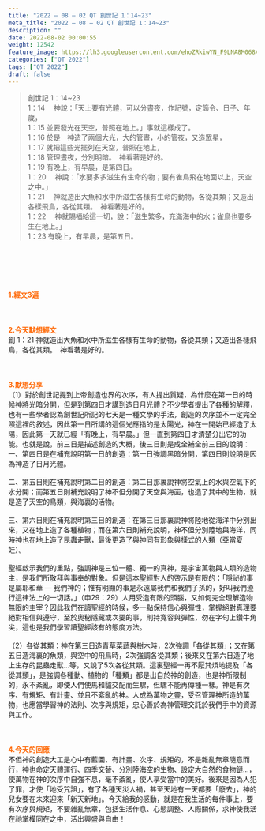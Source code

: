 ```yaml
---
title: "2022 – 08 – 02 QT 創世記 1：14~23"
meta_title: "2022 – 08 – 02 QT 創世記 1：14~23"
description: ""
date: 2022-08-02 00:00:55
weight: 12542
feature_image: https://lh3.googleusercontent.com/ehoZRkiwYN_F9LNA8M068AYxt73EavCZno-PD1cJRuf5BbSkQVUWr3gNEbt5kSs28Pb_Elg17kSrtf9ybWvojWoMV6I4tPM3vGRGDq6GkKkPdL2Gut4QAIw4-uykKUAtNiKgQKntvsU=w800
categories: ["QT 2022"]
tags: ["QT 2022"]
draft: false
---
```


<blockquote>創世記 1：14~23<br />
1：14 　神說：「天上要有光體，可以分晝夜，作記號，定節令、日子、年歲，<br />
1：15 並要發光在天空，普照在地上。」事就這樣成了。<br />
1：16 於是　神造了兩個大光，大的管晝，小的管夜，又造眾星，<br />
1：17 就把這些光擺列在天空，普照在地上，<br />
1：18 管理晝夜，分別明暗。　神看著是好的。<br />
1：19 有晚上，有早晨，是第四日。<br />
1：20 　神說：「水要多多滋生有生命的物；要有雀鳥飛在地面以上，天空之中。」<br />
1：21 　神就造出大魚和水中所滋生各樣有生命的動物，各從其類；又造出各樣飛鳥，各從其類。　神看著是好的。<br />
1：22 　神就賜福給這一切，說：「滋生繁多，充滿海中的水；雀鳥也要多生在地上。」<br />
1：23 有晚上，有早晨，是第五日。</blockquote><br />
&nbsp;<br />
<br />
&nbsp;<br />
<br />
<span style="color: #ff6600;"><strong>1.經文3遍</strong></span><br />
<br />
&nbsp;<br />
<br />
<span style="color: #ff6600;"><strong>2.今天默想經文</strong></span><br />
創 1：21 神就造出大魚和水中所滋生各樣有生命的動物，各從其類；又造出各樣飛鳥，各從其類。　神看著是好的。<br />
<br />
&nbsp;<br />
<br />
<strong><span style="color: #ff6600;">3.默想分享<br />
</span></strong>（1）對於創世記提到上帝創造也界的次序，有人提出質疑，為什麼在第一日的時候神將光暗分開，但是到第四日才講到造日月光體？不少學者提出了各種的解釋，也有一些學者認為創世記所記的七天是一種文學的手法，創造的次序並不一定完全照這裡的敘述，因此第一日所講的這個光應指的是太陽光，神在一開始已經造了太陽，因此第一天就已經「有晚上，有早晨。」但一直到第四日才清楚分出它的功能。也就是說，前三日是描述創造的大概，後三日則是成全補全前三日的說明：<br />
一、第四日是在補充說明第一日的創造：第一日強調黑暗分開，第四日則說明是因為神造了日月光體。<br />
<br />
二、第五日則在補充說明第二日的創造：第二日那裏說神將空氣上的水與空氣下的水分開；而第五日則補充說明了神不但分開了天空與海面，也造了其中的生物，就是造了天空的鳥類，與海裏的活物。<br />
<br />
三、第六日則在補充說明第三日的創造：在第三日那裏說神將陸地從海洋中分別出來，又在地上造了各種植物；而在第六日則補充說明，神不但分別陸地與海洋，同時神也在地上造了昆蟲走獸，最後更造了與神同有形象與樣式的人類（亞當夏娃）。<br />
<br />
聖經啟示我們的重點，強調神是三位一體、獨一的真神，是宇宙萬物與人類的造物主，是我們所敬拜與事奉的對象。但是這本聖經對人的啓示是有限的：「隱祕的事是屬耶和華 — 我們神的；惟有明顯的事是永遠屬我們和我們子孫的，好叫我們遵行這律法上的一切話。」（申29：29）人用受造有限的頭腦，又如何完全理解造物無限的主宰？因此我們在讀聖經的時候，多一點保持信心與彈性，掌握絕對真理要絕對相信與遵守，至於奧秘隱藏或次要的事，則持寬容與彈性，勿在字句上鑽牛角尖，這也是我們學習讀聖經該有的態度方法。<br />
<br />
（2）各從其類：神在第三日造青草菜蔬與樹木時，2次強調「各從其類」；又在第五日造海裏的魚類，與空中的飛鳥時，2次強調各從其類；後來又在第六日造了地上生存的昆蟲走獸…等，又說了5次各從其類。這裏聖經一再不厭其煩地提及「各從其類」，是強調各種動、植物的「種類」都是出自於神的創造，也是神所限制的，永不紊亂，即使人們使馬和驢交配而生騾，但騾不能再傳種一樣。神是有次序、有規矩、有計畫、並且不紊亂的神。人成為萬物之靈，受召管理神所造的萬物，也應當學習神的法則、次序與規矩，忠心善於為神管理交託於我們手中的資源與工作。<br />
<br />
&nbsp;<br />
<br />
<strong><span style="color: #ff6600;">4.今天的回應<br />
</span></strong>不但神的創造大工是心中有藍圖、有計畫、次序、規矩的，不是雜亂無章隨意而行，神也命定天體運行、四季交替、分別陸海空的生物、設定大自然的食物鏈…，使萬物在神的次序中自強不息，毫不紊亂，使人享受當中的美好。後來是因為人犯了罪，才使「地受咒詛」，有了各種天災人禍，甚至天地有一天都要「廢去」，神的兒女要在未來迎來「新天新地」。今天給我的感動，就是在我生活的每件事上，要有次序與規矩，不要雜亂無章，包括生活作息、心態調整、人際關係，求神使我活在祂掌權同在之中，活出興盛與自由！
        